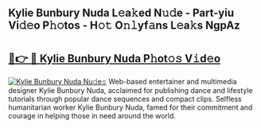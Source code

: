 ## Kylie Bunbury Nuda L𝚎a𝚔ed N𝚞𝚍e - Part-yiu Vi𝚍𝚎o P𝚑𝚘tos - H𝚘𝚝 O𝚗𝚕yf𝚊ns L𝚎a𝚔s NgpAz

# <h2><a href="http://kf19q23.oniu.top/?m=Kylie+Bunbury+Nuda">🔗👉 🔴 Kylie Bunbury Nuda P𝚑ot𝚘𝚜 V𝚒d𝚎o</a></h2>

[![Kylie Bunbury Nuda Nu𝚍e𝚜](https://i.imgur.com/0qMVB7G.gif)](http://kf19q23.oniu.top/?m=Kylie+Bunbury+Nuda)
Web-based entertainer and multimedia designer Kylie Bunbury Nuda, acclaimed for publishing dance and lifestyle tutorials through popular dance sequences and compact clips. Selfless humanitarian worker Kylie Bunbury Nuda, famed for their commitment and courage in helping those in need around the world.  
